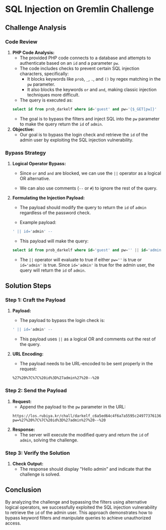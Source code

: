 # SQL Injection on Gremlin Challenge

## Challenge Analysis

### Code Review
1. **PHP Code Analysis:**
    - The provided PHP code connects to a database and attempts to authenticate based on an `id` and a parameter `pw`.
    - The code includes checks to prevent certain SQL injection characters, specifically:
        - It blocks keywords like `prob`, `_`, `.`, and `()` by regex matching in the `pw` parameter.
        - It also blocks the keywords `or` and `and`, making classic injection techniques more difficult.
    - The query is executed as:
    ```sql
    select id from prob_darkelf where id='guest' and pw='{$_GET[pw]}'
    ```
    - The goal is to bypass the filters and inject SQL into the `pw` parameter to make the query return the `id` of `admin`.
2. **Objective:**
    - Our goal is to bypass the login check and retrieve the `id` of the admin user by exploiting the SQL injection vulnerability.

### Bypass Strategy
1. **Logical Operator Bypass:**
    - Since `or` and `and` are blocked, we can use the `||` operator as a logical OR alternative.

    - We can also use comments (`--` or `#`) to ignore the rest of the query.

2. **Formulating the Injection Payload:**
    - The payload should modify the query to return the `id` of `admin` regardless of the password check.
    
    - Example payload:
    ```sql
    ' || id='admin' -- 
    ```
    - This payload will make the query:
    ```sql
    select id from prob_darkelf where id='guest' and pw='' || id='admin' -- '
    ```
    - The `||` operator will evaluate to true if either `pw=''` is true or `id='admin'` is true. Since `id='admin'` is true for the admin user, the query will return the `id` of `admin`.
## Solution Steps
### Step 1: Craft the Payload
1. **Payload:**
    - The payload to bypass the login check is:
    ```sql
    ' || id='admin' -- 
    ```
    - This payload uses `||` as a logical OR and comments out the rest of the query.
2. **URL Encoding:**

    - The payload needs to be URL-encoded to be sent properly in the request:
    ```console
    %27%20%7C%7C%20id%3D%27admin%27%20--%20
    ```
### Step 2: Send the Payload
1. **Request:**
    - Append the payload to the `pw` parameter in the URL:
    ```console
    https://los.rubiya.kr/chall/darkelf_c6a5ed64c4f6a7a5595c24977376136b.php?pw=%27%20%7C%7C%20id%3D%27admin%27%20--%20
    ```
2. **Response:**
    - The server will execute the modified query and return the `id` of `admin`, solving the challenge.

### Step 3: Verify the Solution
1. **Check Output:**
    - The response should display "Hello admin" and indicate that the challenge is solved.

## Conclusion
By analyzing the challenge and bypassing the filters using alternative logical operators, we successfully exploited the SQL injection vulnerability to retrieve the `id` of the admin user. This approach demonstrates how to bypass keyword filters and manipulate queries to achieve unauthorized access.

